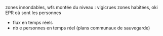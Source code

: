 zones innondables, wfs
montée du niveau : vigicrues
zones habitées, oki
EPR
où sont les personnes
 - flux en temps réels
 - nb e personnes en temps réel
(plans communaux de sauvegarde)
